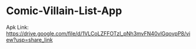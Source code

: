 # Comic-Villain-List-App
Apk Link: https://drive.google.com/file/d/1VLCoLZFFOTzI_pNh3mvFN40vlGqovpP8/view?usp=share_link
